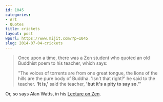 ```yaml
---
id: 1045
categories:
- Art
- Quotes
title: crickets
layout: post
wpurl: https://www.mijit.com/?p=1045
slug: 2014-07-04-crickets
---
```

<blockquote>Once upon a time, there was a Zen student who quoted an old Buddhist poem to his teacher, which says:

"The voices of torrents are from one great tongue, the lions of the hills are the pure body of Buddha. 'Isn't that right?' he said to the teacher. <strong>'It is,'</strong> said the teacher, <strong>'but it's a pity to say so.'</strong>"
</blockquote>

Or, so says Alan Watts, in his <a href="https://www.alanwatts.org/2-3-5-zen-bones/" title="Lecture on Zen">Lecture on Zen</a>.
